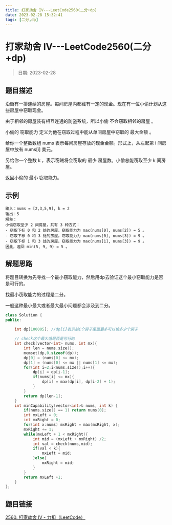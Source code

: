 ```yaml
---
title: 打家劫舍 IV---LeetCode2560(二分+dp)
date: 2023-02-28 15:32:41
tags: [二分,dp]
---
```

# 打家劫舍 IV---LeetCode2560(二分+dp)
> 日期: 2023-02-28

## 题目描述

沿街有一排连续的房屋。每间房屋内都藏有一定的现金。现在有一位小偷计划从这些房屋中窃取现金。

由于相邻的房屋装有相互连通的防盗系统，所以小偷 不会窃取相邻的房屋 。

小偷的 窃取能力 定义为他在窃取过程中能从单间房屋中窃取的 最大金额 。

给你一个整数数组 nums 表示每间房屋存放的现金金额。形式上，从左起第 i 间房屋中放有 nums[i] 美元。

另给你一个整数 k ，表示窃贼将会窃取的 最少 房屋数。小偷总能窃取至少 k 间房屋。

返回小偷的 最小 窃取能力。

## 示例

```
输入：nums = [2,3,5,9], k = 2
输出：5
解释：
小偷窃取至少 2 间房屋，共有 3 种方式：
- 窃取下标 0 和 2 处的房屋，窃取能力为 max(nums[0], nums[2]) = 5 。
- 窃取下标 0 和 3 处的房屋，窃取能力为 max(nums[0], nums[3]) = 9 。
- 窃取下标 1 和 3 处的房屋，窃取能力为 max(nums[1], nums[3]) = 9 。
因此，返回 min(5, 9, 9) = 5 。
```



## 解题思路

将题目转换为先寻找一个最小窃取能力，然后用dp去验证这个最小窃取能力是否是可行的。

找最小窃取能力的过程是二分。

一般这种最小最大或者最大最小问题都会涉及到二分。

```c++
class Solution {
public:

    int dp[100005]; //dp[i]表示前i个房子里面最多可以偷多少个房子
    
    // check这个最大值是否是可行的
    int check(vector<int> nums, int mx){
        int len = nums.size();
        memset(dp,0,sizeof(dp));
        dp[0] = (nums[0] <= mx);
        dp[1] = (nums[0] <= mx || nums[1] <= mx);
        for(int i=2;i<nums.size();i++){
            dp[i] = dp[i-1];
            if(nums[i] <= mx){
                dp[i] = max(dp[i], dp[i-2] + 1);
            }
        }
        return dp[len-1];
    }
    int minCapability(vector<int>& nums, int k) {
        if(nums.size() == 1) return nums[0];
        int mxLeft = 0;
        int mxRight = 0;
        for(int x:nums) mxRight = max(mxRight, x);
        mxRight += 1;
        while(mxLeft + 1 < mxRight){
            int mid = (mxLeft + mxRight) /2;
            int val = check(nums,mid);
            if(val < k){
                mxLeft = mid;
            }else{
                mxRight = mid;
            }
        }
        return mxLeft +1;
    }
};
```





## 题目链接

[2560. 打家劫舍 IV - 力扣（LeetCode）](https://leetcode.cn/problems/house-robber-iv/)